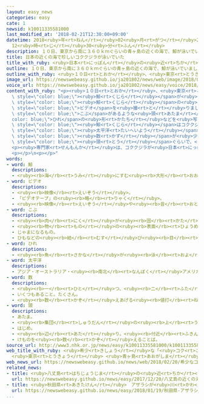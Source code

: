 ```yaml
---
layout: easy_news
categories: easy
cate: 1
newsid: k10011335581000
last_modified_at: '2018-02-21T12:30:00+09:00'
datetime: 2018<ruby>年<rt>ねん</rt></ruby>02<ruby>月<rt>がつ</rt></ruby>21<ruby>日<rt>にち</rt></ruby>
  12<ruby>時<rt>じ</rt></ruby>30<ruby>分<rt>ふん</rt></ruby>
description: １０日、東京から南に３６０ｋｍぐらいの青ヶ島の近くの海で、鯨が泳いでいました。
title: 日本の近くの海で珍しいコククジラが泳いでいた
title_with_ruby: <ruby>日本<rt>にっぽん</rt></ruby>の<ruby>近<rt>ちか</rt></ruby>くの<ruby>海<rt>うみ</rt></ruby>で<ruby>珍<rt>めずら</rt></ruby>しいコククジラが<ruby>泳<rt>およ</rt></ruby>いでいた
outline: １０日、東京から南に３６０ｋｍぐらいの青ヶ島の近くの海で、鯨が泳いでいました。
outline_with_ruby: <ruby>１０日<rt>とおか</rt></ruby>、<ruby>東京<rt>とうきょう</rt></ruby>から<ruby>南<rt>みなみ</rt></ruby>に３６０ｋｍぐらいの<ruby>青ヶ島<rt>あおがしま</rt></ruby>の<ruby>近<rt>ちか</rt></ruby>くの<ruby>海<rt>うみ</rt></ruby>で、<ruby>鯨<rt>くじら</rt></ruby>が<ruby>泳<rt>およ</rt></ruby>いでいました。
image_url: https://newswebeasy.github.io/ja201802/news/web/image/2018/02/20/K10011335581_1802200630_1802200632_01_03.jpg
voice_url: https://newswebeasy.github.io/ja201802/news/easy/voice/2018/02/21/k10011335581000.mp3
content_with_ruby: "<p><ruby>１０日<rt>とおか</rt></ruby>、<ruby>東京<rt>とうきょう</rt></ruby>から<ruby>南<rt>みなみ</rt></ruby>に３６０ｋｍぐらいの<ruby>青ヶ島<rt>あおがしま</rt></ruby>の<ruby>近<rt>ちか</rt></ruby>くの<ruby>海<rt>うみ</rt></ruby>で、<span\
  \ style=\"color: blue;\"><ruby>鯨<rt>くじら</rt></ruby></span>が<ruby>泳<rt>およ</rt></ruby>いでいました。<ruby>長野県<rt>ながのけん</rt></ruby>の<ruby>男性<rt>だんせい</rt></ruby>が、この<span\
  \ style=\"color: blue;\"><ruby>鯨<rt>くじら</rt></ruby></span>の<ruby>写真<rt>しゃしん</rt></ruby>と<span\
  \ style=\"color: blue;\">ビデオ</span>を<ruby>撮<rt>と</rt></ruby>りました。</p>\n<p><ruby>専門家<rt>せんもんか</rt></ruby>は、<span\
  \ style=\"color: blue;\">こぶ</span>があるような<ruby>頭<rt>あたま</rt></ruby>や<span style=\"\
  color: blue;\">ひれ</span>の<ruby>形<rt>かたち</rt></ruby>などを<ruby>写真<rt>しゃしん</rt></ruby>で<ruby>見<rt>み</rt></ruby>て、この<span\
  \ style=\"color: blue;\"><ruby>鯨<rt>くじら</rt></ruby></span>はコククジラだと<ruby>言<rt>い</rt></ruby>いました。コククジラは<ruby>北<rt>きた</rt></ruby><span\
  \ style=\"color: blue;\"><ruby>太平洋<rt>たいへいよう</rt></ruby></span>に<ruby>住<rt>す</rt></ruby>んでいますが、<ruby>日本<rt>にっぽん</rt></ruby>や<ruby>中国<rt>ちゅうごく</rt></ruby>などの<ruby>近<rt>ちか</rt></ruby>くでは<span\
  \ style=\"color: blue;\"><ruby>数<rt>かず</rt></ruby></span>が<ruby>少<rt>すく</rt></ruby>なくなっています。<ruby>今<rt>いま</rt></ruby>は１２０<span\
  \ style=\"color: blue;\"><ruby>頭<rt>とう</rt></ruby></span>ぐらいで、<ruby>将来<rt>しょうらい</rt></ruby>いなくなる<ruby>心配<rt>しんぱい</rt></ruby>があります。</p>\n\
  <p><ruby>専門家<rt>せんもんか</rt></ruby>は、コククジラが<ruby>日本<rt>にっぽん</rt></ruby>の<ruby>近<rt>ちか</rt></ruby>くの<ruby>海<rt>うみ</rt></ruby>で<ruby>見<rt>み</rt></ruby>つかるのは<ruby>珍<rt>めずら</rt></ruby>しいと<ruby>言<rt>い</rt></ruby>っています。</p>\n\
  <p></p>\n<p></p>"
words:
- word: 鯨
  descriptions:
  - <ruby><rb>海</rb><rt>うみ</rt></ruby>にすむ<ruby><rb>大形</rb><rt>おおがた</rt></ruby>の<ruby><rb>動物</rb><rt>どうぶつ</rt></ruby>。シロナガスクジラ・マッコウクジラ・セミクジラなど<ruby><rb>種類</rb><rt>しゅるい</rt></ruby>が<ruby><rb>多</rb><rt>おお</rt></ruby>い。<ruby><rb>哺乳類</rb><rt>ほにゅうるい</rt></ruby>で、<ruby><rb>子</rb><rt>こ</rt></ruby>は<ruby><rb>乳</rb><rt>ちち</rt></ruby>を<ruby><rb>飲</rb><rt>の</rt></ruby>んで<ruby><rb>育</rb><rt>そだ</rt></ruby>つ。
- word: ビデオ
  descriptions:
  - <ruby><rb>映像</rb><rt>えいぞう</rt></ruby>。
  - 「ビデオテープ」の<ruby><rb>略</rb><rt>りゃく</rt></ruby>。
  - <ruby><rb>映像</rb><rt>えいぞう</rt></ruby>や<ruby><rb>音</rb><rt>おと</rt></ruby>を、<ruby><rb>磁気</rb><rt>じき</rt></ruby>テープに<ruby><rb>記録</rb><rt>きろく</rt></ruby>したり<ruby><rb>再生</rb><rt>さいせい</rt></ruby>したりする<ruby><rb>装置</rb><rt>そうち</rt></ruby>。
- word: こぶ
  descriptions:
  - <ruby><rb>肉</rb><rt>にく</rt></ruby>が<ruby><rb>固</rb><rt>かた</rt></ruby>まって、<ruby><rb>盛</rb><rt>も</rt></ruby>り<ruby><rb>上</rb><rt>あ</rt></ruby>がったもの。たんこぶ。
  - <ruby><rb>物</rb><rt>もの</rt></ruby>の<ruby><rb>表面</rb><rt>ひょうめん</rt></ruby>に<ruby><rb>盛</rb><rt>も</rt></ruby>り<ruby><rb>上</rb><rt>あ</rt></ruby>がったもの。
  - じゃまになるもの。
  - ひもなどの<ruby><rb>結</rb><rt>むす</rt></ruby>び<ruby><rb>目</rb><rt>め</rt></ruby>。
- word: ひれ
  descriptions:
  - <ruby><rb>魚</rb><rt>さかな</rt></ruby>が<ruby><rb>泳</rb><rt>およ</rt></ruby>ぐときに<ruby><rb>使</rb><rt>つか</rt></ruby>う、<ruby><rb>小</rb><rt>ちい</rt></ruby>さなせんすのような<ruby><rb>形</rb><rt>かたち</rt></ruby>をしたもの。<ruby><rb>背</rb><rt>せ</rt></ruby>びれ・<ruby><rb>尾</rb><rt>お</rt></ruby>びれ・<ruby><rb>胸</rb><rt>むな</rt></ruby>びれ・<ruby><rb>腹</rb><rt>はら</rt></ruby>びれ・しりびれがある。
- word: 太平洋
  descriptions:
  - アジア・オーストラリア・<ruby><rb>南北</rb><rt>なんぼく</rt></ruby>アメリカ・<ruby><rb>南極</rb><rt>なんきょく</rt></ruby>の<ruby><rb>五</rb><rt>いつ</rt></ruby>つの<ruby><rb>大陸</rb><rt>たいりく</rt></ruby>に<ruby><rb>囲</rb><rt>かこ</rt></ruby>まれた、<ruby><rb>世界</rb><rt>せかい</rt></ruby>でいちばん<ruby><rb>広</rb><rt>ひろ</rt></ruby>い<ruby><rb>海</rb><rt>うみ</rt></ruby>。
- word: 数
  descriptions:
  - <ruby><rb>一</rb><rt>ひと</rt></ruby>つ、<ruby><rb>二</rb><rt>ふた</rt></ruby>つ、<ruby><rb>三</rb><rt>みっ</rt></ruby>つなどと<ruby><rb>数</rb><rt>かぞ</rt></ruby>えた<ruby><rb>物</rb><rt>もの</rt></ruby>の<ruby><rb>数量</rb><rt>すうりょう</rt></ruby>。すう。
  - いくつもあること。たくさん。
  - <ruby><rb>数</rb><rt>かぞ</rt></ruby>えあげる<ruby><rb>値打</rb><rt>ねう</rt></ruby>ちのあるもの。なかま。
- word: 頭
  descriptions:
  - あたま。
  - <ruby><rb>集団</rb><rt>しゅうだん</rt></ruby>の<ruby><rb>上</rb><rt>うえ</rt></ruby>に<ruby><rb>立</rb><rt>た</rt></ruby>つ<ruby><rb>者</rb><rt>もの</rt></ruby>。
  - はじめ。
  - <ruby><rb>辺</rb><rt>あた</rt></ruby>り。<ruby><rb>付近</rb><rt>ふきん</rt></ruby>。
  - けものを<ruby><rb>数</rb><rt>かぞ</rt></ruby>えることば。
source_url: http://www3.nhk.or.jp/news/easy/k10011335581000/k10011335581000.html
web_title_with_ruby: <ruby>希少<rt>きしょう</rt></ruby>な「<ruby>コク<rt>こく</rt></ruby><ruby>クジラ<rt>くじら</rt></ruby>」
  <ruby>東京<rt>とうきょう</rt></ruby> <ruby>青ヶ島<rt>あおがしま</rt></ruby><ruby>沖<rt>おき</rt></ruby>で<ruby>撮影<rt>さつえい</rt></ruby>
web_news_url: https://newswebeasy.github.io/news/web/2018/02/20/希少なコククジラ-東京-青ヶ島沖で撮影
related_news:
- title: <ruby>八丈島<rt>はちじょうじま</rt></ruby>の<ruby>近<rt>ちか</rt></ruby>くの<ruby>海<rt>うみ</rt></ruby>でザトウクジラがたくさん<ruby>見<rt>み</rt></ruby>つかる
  url: https://newswebeasy.github.io/news/easy/2017/12/20/八丈島の近くの海でザトウクジラがたくさん見つかる
- title: <ruby>秋田県<rt>あきたけん</rt></ruby>　アザラシが<ruby>川<rt>かわ</rt></ruby>を<ruby>泳<rt>およ</rt></ruby>いで<ruby>山<rt>やま</rt></ruby>の<ruby>中<rt>なか</rt></ruby>まで<ruby>来<rt>き</rt></ruby>た
  url: https://newswebeasy.github.io/news/easy/2018/01/19/秋田県-アザラシが川を泳いで山の中まで来た
...
```

